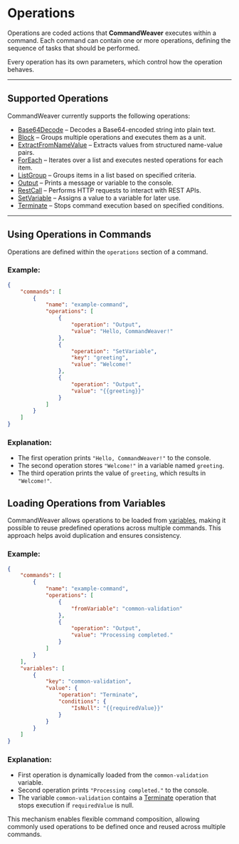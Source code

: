 # Operations

Operations are coded actions that **CommandWeaver** executes within a command. Each command can contain one or more operations, defining the sequence of tasks that should be performed.

Every operation has its own parameters, which control how the operation behaves.

---

## Supported Operations

CommandWeaver currently supports the following operations:

- [Base64Decode](operation-base64decode.md) – Decodes a Base64-encoded string into plain text.
- [Block](operation-block.md) – Groups multiple operations and executes them as a unit.
- [ExtractFromNameValue](operation-extractfromnamevalue.md) – Extracts values from structured name-value pairs.
- [ForEach](operation-foreach.md) – Iterates over a list and executes nested operations for each item.
- [ListGroup](operation-listgroup.md) – Groups items in a list based on specified criteria.
- [Output](operation-output.md) – Prints a message or variable to the console.
- [RestCall](operation-restcall.md) – Performs HTTP requests to interact with REST APIs.
- [SetVariable](operation-setvariable.md) – Assigns a value to a variable for later use.
- [Terminate](operation-terminate.md) – Stops command execution based on specified conditions.

---

## Using Operations in Commands

Operations are defined within the `operations` section of a command.

### Example:
```json
{
    "commands": [
        {
            "name": "example-command",
            "operations": [
                {
                    "operation": "Output",
                    "value": "Hello, CommandWeaver!"
                },
                {
                    "operation": "SetVariable",
                    "key": "greeting",
                    "value": "Welcome!"
                },
                {
                    "operation": "Output",
                    "value": "{{greeting}}"
                }
            ]
        }
    ]
}
```

### Explanation:
- The first operation prints `"Hello, CommandWeaver!"` to the console.
- The second operation stores `"Welcome!"` in a variable named `greeting`.
- The third operation prints the value of `greeting`, which results in `"Welcome!"`.

## Loading Operations from Variables

CommandWeaver allows operations to be loaded from [variables](variable.md), making it possible to reuse predefined operations across multiple commands. This approach helps avoid duplication and ensures consistency.

### Example:
```json
{
    "commands": [
        {
            "name": "example-command",
            "operations": [
                {
                    "fromVariable": "common-validation"
                },
                {
                    "operation": "Output",
                    "value": "Processing completed."
                }
            ]
        }
    ],
    "variables": [
        {
            "key": "common-validation",
            "value": {
                "operation": "Terminate",
                "conditions": {
                    "IsNull": "{{requiredValue}}"
                }
            }
        }
    ]
}
```

### Explanation:
- First operation is dynamically loaded from the `common-validation` variable.
- Second operation prints `"Processing completed."` to the console.
- The variable `common-validation` contains a [Terminate](operation-terminate.md) operation that stops execution if `requiredValue` is null.

This mechanism enables flexible command composition, allowing commonly used operations to be defined once and reused across multiple commands.
